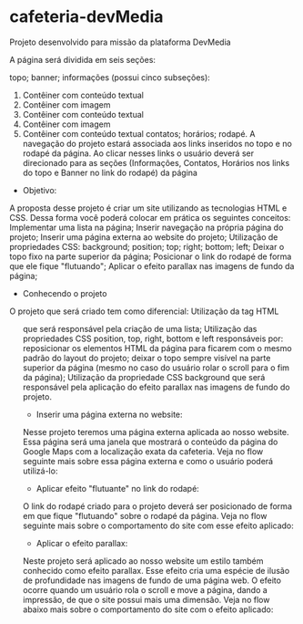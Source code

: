 # cafeteria-devMedia
Projeto desenvolvido para missão da plataforma DevMedia

A página será dividida em seis seções:

topo;
banner;
informações (possui cinco subseções):
1) Contêiner com conteúdo textual
2) Contêiner com imagem
3) Contêiner com conteúdo textual
4) Contêiner com imagem
5) Contêiner com conteúdo textual
contatos;
horários;
rodapé.
A navegação do projeto estará associada aos links inseridos no topo e no rodapé da página. Ao clicar nesses links o usuário deverá ser direcionado para as seções (Informações, Contatos, Horários nos links do topo e Banner no link do rodapé) da página

* Objetivo:

A proposta desse projeto é criar um site utilizando as tecnologias HTML e CSS. Dessa forma você poderá colocar em prática os seguintes conceitos:
Implementar uma lista na página;
Inserir navegação na própria página do projeto;
Inserir uma página externa ao website do projeto;
Utilização de propriedades CSS:
background;
position;
top;
right;
bottom;
left;
Deixar o topo fixo na parte superior da página;
Posicionar o link do rodapé de forma que ele fique "flutuando";
Aplicar o efeito parallax nas imagens de fundo da página;

* Conhecendo o projeto

O projeto que será criado tem como diferencial:
Utilização da tag HTML <ul> que será responsável pela criação de uma lista;
Utilização das propriedades CSS position, top, right, bottom e left responsáveis por:
reposicionar os elementos HTML da página para ficarem com o mesmo padrão do layout do projeto;
deixar o topo sempre visível na parte superior da página (mesmo no caso do usuário rolar o scroll para o fim da página);
Utilização da propriedade CSS background que será responsável pela aplicação do efeito parallax nas imagens de fundo do projeto.

* Inserir uma página externa no website:

Nesse projeto teremos uma página externa aplicada ao nosso website.
Essa página será uma janela que mostrará o conteúdo da página do Google Maps com a localização exata da cafeteria.
Veja no flow seguinte mais sobre essa página externa e como o usuário poderá utilizá-lo:

* Aplicar efeito "flutuante" no link do rodapé:

O link do rodapé criado para o projeto deverá ser posicionado de forma em que fique "flutuando" sobre o rodapé da página.
Veja no flow seguinte mais sobre o comportamento do site com esse efeito aplicado:

* Aplicar o efeito parallax:
  
Neste projeto será aplicado ao nosso website um estilo também conhecido como efeito parallax.
Esse efeito cria uma espécie de ilusão de profundidade nas imagens de fundo de uma página web.
O efeito ocorre quando um usuário rola o scroll e move a página, dando a impressão, de que o site possui mais uma dimensão.
Veja no flow abaixo mais sobre o comportamento do site com o efeito aplicado:
